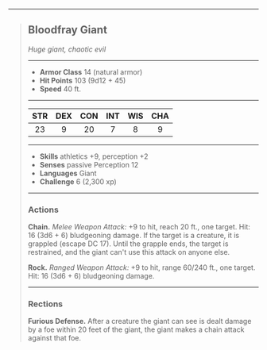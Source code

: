 ***
> ## Bloodfray Giant
> *Huge giant, chaotic evil*
> 
> ***
> 
> - **Armor Class** 14 (natural armor)
> - **Hit Points** 103 (9d12 + 45)
> - **Speed** 40 ft.
> 
> ***
> 
> |STR|DEX|CON|INT|WIS|CHA|
> |:---:|:---:|:---:|:---:|:---:|:---:|
> |23|9|20|7|8|9|
> 
> ***
> 
> - **Skills** athletics +9, perception +2
> - **Senses** passive Perception 12
> - **Languages** Giant
> - **Challenge** 6 (2,300 xp)
> 
> ***
> 
> ### Actions
> **Chain.** *Melee Weapon Attack:* +9 to hit, reach 20 ft., one target. Hit: 16 (3d6 + 6) bludgeoning damage. If the target is a creature, it is grappled (escape DC 17). Until the grapple ends, the target is restrained, and the giant can't use this attack on anyone else.
> 
> **Rock.** *Ranged Weapon Attack:* +9 to hit, range 60/240 ft., one target. Hit: 16 (3d6 + 6) bludgeoning damage.
> 
> ***
> 
> ### Rections
> **Furious Defense.** After a creature the giant can see is dealt damage by a foe within 20 feet of the giant, the giant makes a chain attack against that foe.